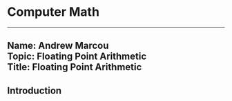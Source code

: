 # Computer Math
---
Name: Andrew Marcou  
Topic: Floating Point Arithmetic  
Title: Floating Point Arithmetic  
----

## Introduction
